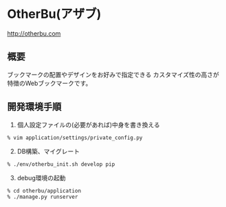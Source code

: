 # OtherBu(アザブ)
  http://otherbu.com

## 概要
  ブックマークの配置やデザインをお好みで指定できる
  カスタマイズ性の高さが特徴のWebブックマークです。


## 開発環境手順
1. 個人設定ファイルの(必要があれば)中身を書き換える
```
% vim application/settings/private_config.py
```

2. DB構築、マイグレート
```
% ./env/otherbu_init.sh develop pip
```

3. debug環境の起動
```
% cd otherbu/application
% ./manage.py runserver
```

